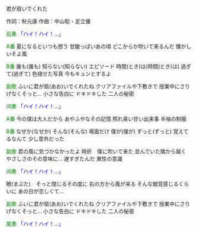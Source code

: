君が扇いでくれた

作詞：秋元康
作曲：中山聡・足立優

<font color=green>前奏</font>
<font color=blue>「ハイ！ハイ！…」</font> 

<font color=green>A番</font>
夏になるといつも想う
甘酸っぱいあの頃
どこからか吹いて来るんだ
懐かしいそよ風

<font color=green>B番</font>
誰も(誰も)
知らない(知らない)
エピソード
時間(とき)は(時間(とき)は)
過ぎて(過ぎて)
色褪せた写真
今もキュンとするよ

<font color=green>副歌</font>
ふいに君が扇(あお)いでくれたね
クリアファイルや下敷きで
授業中にさりげなくそっと…
小さな告白に
ドキドキした
二人の秘密

<font color=green>间奏</font>
<font color=blue>「ハイ！ハイ！…」</font> 

<font color=green>A番</font>
今の僕は大人だから
あやふやなその記憶
照れ臭い甘い出来事
半袖の制服

<font color=green>B番</font>
なぜか(なぜか)
そんな(そんな)
場面だけ
僕が(僕が)
ずっと(ずっと)
覚えてるなんて
少し意外だった

<font color=green>副歌</font>
君の風に気づかなかったよ
時折　僕に吹いて来た
並んでいた隣から届く
やさしさのその意味に…
遅すぎたんだ
異性の意識

<font color=green>间奏</font>
<font color=blue>「ハイ！ハイ！…」</font> 

瞼(まぶた)　そっと閉じるその度に
右の方から風が来る
そんな錯覚感じるくらいに
あの日が恋しくて…

<font color=green>副歌</font>
ふいに君が扇(あお)いでくれたね
クリアファイルや下敷きで
授業中にさりげなくそっと…
小さな告白に
ドキドキした
二人の秘密

<font color=green>尾奏</font>
<font color=blue>「ハイ！ハイ！…」</font> 
